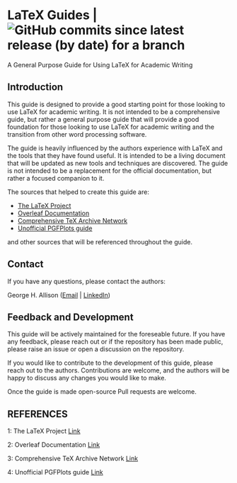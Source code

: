<h1>
LaTeX Guides |
<img alt="GitHub commits since latest release (by date) for a branch" src="https://img.shields.io/github/commits-since/HaivuUK/LaTeX-Guides/latest">
</h1>
<p>
A General Purpose Guide for Using LaTeX for Academic Writing
</p>

## Introduction

This guide is designed to provide a good starting point for those looking to use LaTeX for academic writing. It is not
intended to be a comprehensive guide, but rather a general purpose guide that will provide a good foundation for those
looking to use LaTeX for academic writing and the transition from other word processing software.

The guide is heavily influenced by the authors experience with LaTeX and the tools that they have found useful. It is
intended to be a living document that will be updated as new tools and techniques are discovered. The guide is not
intended to be a replacement for the official documentation, but rather a focused companion to it.

The sources that helped to create this guide are:

- [The LaTeX Project](#ref1)
- [Overleaf Documentation](#ref2)
- [Comprehensive TeX Archive Network](#ref3)
- [Unofficial PGFPlots guide](#ref4)

and other sources that will be referenced throughout the guide.

## Contact

If you have any questions, please contact the authors:

George H. Allison ([Email](mailto:GHAllison1@sheffield.ac.uk) | [LinkedIn](https://www.linkedin.com/in/george-h-allison/))

## Feedback and Development

This guide will be actively maintained for the foreseable future. If you have any feedback, please reach out or if the
repository has been made public, please raise an issue or open a discussion on the repository.

If you would like to contribute to the development of this guide, please reach out to the authors. Contributions are
welcome, and the authors will be happy to discuss any changes you would like to make.

Once the guide is made open-source Pull requests are welcome.

## REFERENCES

<a id='ref1'>1</a>: The LaTeX Project [Link](https://www.latex-project.org/)

<a id='ref2'>2</a>: Overleaf Documentation [Link](https://www.overleaf.com/learn)

<a id='ref3'>3</a>: Comprehensive TeX Archive Network [Link](https://ctan.org/)

<a id='ref4'>4</a>: Unofficial PGFPlots guide [Link](https://tikz.dev/pgfplots)